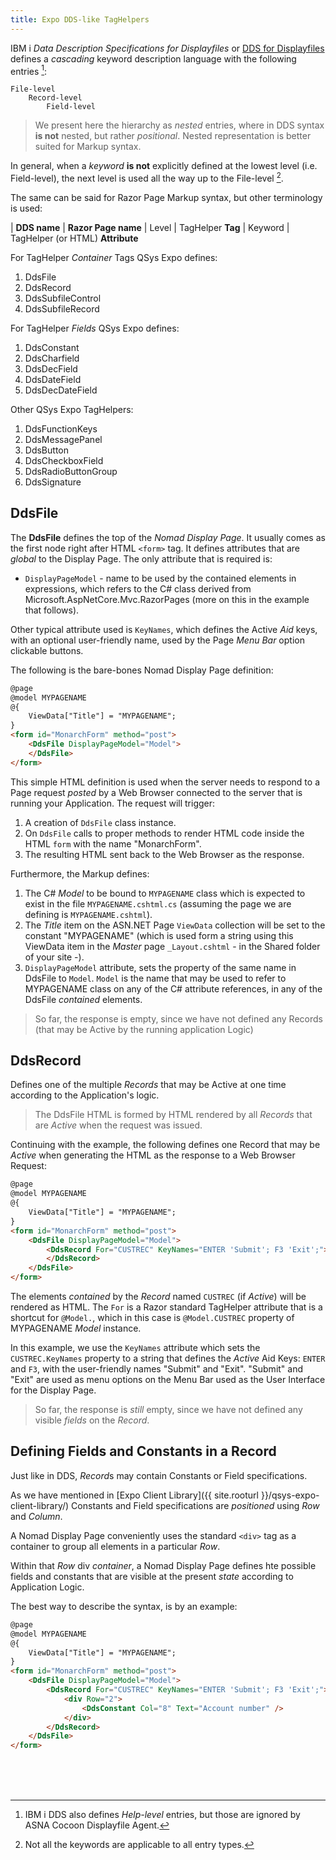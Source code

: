 ```yaml
---
title: Expo DDS-like TagHelpers
---
```


IBM i *Data Description Specifications for Displayfiles* or [DDS for Displayfiles](https://www.ibm.com/support/knowledgecenter/ssw_ibm_i_72/rzahg/rzahgdds.htm) defines a *cascading* keyword description language with the following entries [^1]:

~~~
File-level
    Record-level
        Field-level
~~~

> We present here the hierarchy as *nested* entries, where in DDS syntax **is not** nested, but rather *positional*. Nested representation is better suited for Markup syntax.

In general, when a *keyword* **is not** explicitly defined at the lowest level (i.e. Field-level), the next level is used all the way up to the File-level [^2].

The same can be said for Razor Page Markup syntax, but other terminology is used:

| **DDS name** | **Razor Page name**
| Level   | TagHelper **Tag**
| Keyword | TagHelper (or HTML) **Attribute**

For TagHelper *Container* Tags QSys Expo defines:
1. DdsFile
2. DdsRecord
3. DdsSubfileControl
4. DdsSubfileRecord

For TagHelper *Fields* QSys Expo defines:
1. DdsConstant
2. DdsCharfield
3. DdsDecField
4. DdsDateField
5. DdsDecDateField

Other QSys Expo TagHelpers:
1. DdsFunctionKeys
2. DdsMessagePanel
3. DdsButton 
4. DdsCheckboxField 
5. DdsRadioButtonGroup
6. DdsSignature

## DdsFile

The **DdsFile** defines the top of the *Nomad Display Page*. It usually comes as the first node right after HTML `<form>` tag. It defines attributes that are *global* to the Display Page. The only attribute that is required is:

* `DisplayPageModel` - name to be used by the contained elements in expressions, which refers to the C# class derived from Microsoft.AspNetCore.Mvc.RazorPages (more on this in the example that follows).

Other typical attribute used is `KeyNames`, which defines the Active *Aid* keys, with an optional user-friendly name, used by the Page *Menu Bar* option clickable buttons. 

The following is the bare-bones Nomad Display Page definition:

```html
@page
@model MYPAGENAME
@{
    ViewData["Title"] = "MYPAGENAME";
}
<form id="MonarchForm" method="post">
    <DdsFile DisplayPageModel="Model">
    </DdsFile>
</form>
```

This simple HTML definition is used when the server needs to respond to a Page request *posted* by a Web Browser connected to the server that is running your Application. The request will trigger:
1. A creation of `DdsFile` class instance.
2. On `DdsFile` calls to proper methods to render HTML code inside the HTML `form` with the name "MonarchForm".
3. The resulting HTML sent back to the Web Browser as the response.

Furthermore, the Markup defines:
1. The C# *Model* to be bound to `MYPAGENAME` class which is expected to exist in the file `MYPAGENAME.cshtml.cs` (assuming the page we are defining is `MYPAGENAME.cshtml`).
2. The *Title* item on the ASN.NET Page `ViewData` collection will be set to the constant "MYPAGENAME" (which is used form a string using this ViewData item in the *Master* page `_Layout.cshtml` - in the Shared folder of your site -).
3. `DisplayPageModel` attribute, sets the property of the same name in DdsFile to `Model`. `Model` is the name that may be used to refer to MYPAGENAME class on any of the C# attribute references, in any of the DdsFile *contained* elements.

> So far, the response is empty, since we have not defined any Records (that may be Active by the running application Logic)

## DdsRecord

Defines one of the multiple *Records* that may be Active at one time according to the Application's logic.

> The DdsFile HTML is formed by HTML rendered by all *Records* that are *Active* when the request was issued.

Continuing with the example, the following defines one Record that may be *Active* when generating the HTML as the response to a Web Browser Request:

```html
@page
@model MYPAGENAME
@{
    ViewData["Title"] = "MYPAGENAME";
}
<form id="MonarchForm" method="post">
    <DdsFile DisplayPageModel="Model">
        <DdsRecord For="CUSTREC" KeyNames="ENTER 'Submit'; F3 'Exit';">
        </DdsRecord>
    </DdsFile>
</form>
```

The elements *contained* by the *Record* named `CUSTREC` (if *Active*) will be rendered as HTML. The `For` is a Razor standard TagHelper attribute that is a shortcut for `@Model.`, which in this case is `@Model.CUSTREC` property of MYPAGENAME *Model* instance.

In this example, we use the `KeyNames` attribute which sets the `CUSTREC.KeyNames` property to a string that defines the *Active* Aid Keys: `ENTER` and `F3`, with the user-friendly names "Submit" and "Exit". "Submit" and "Exit" are used as menu options on the Menu Bar used as the User Interface for the Display Page.   

> So far, the response is *still* empty, since we have not defined any visible *fields* on the *Record*. 

## Defining Fields and Constants in a Record

Just like in DDS, *Record*s may contain Constants or Field specifications.

As we have mentioned in [Expo Client Library]({{ site.rooturl }}/qsys-expo-client-library/) Constants and Field specifications are *positioned* using *Row* and *Column*.

A Nomad Display Page conveniently uses the standard `<div>` tag as a container to group all elements in a particular *Row*.

Within that *Row* div *container*, a Nomad Display Page defines hte possible fields and constants that are visible at the present *state* according to Application Logic.

The best way to describe the syntax, is by an example:

```html
@page
@model MYPAGENAME
@{
    ViewData["Title"] = "MYPAGENAME";
}
<form id="MonarchForm" method="post">
    <DdsFile DisplayPageModel="Model">
        <DdsRecord For="CUSTREC" KeyNames="ENTER 'Submit'; F3 'Exit';">
            <div Row="2">
                <DdsConstant Col="8" Text="Account number" />
            </div>
        </DdsRecord>
    </DdsFile>
</form>
```



<br>
<br>
<br>

[^1]: IBM i DDS also defines *Help-level* entries, but those are ignored by ASNA Cocoon Displayfile Agent.
[^2]: Not all the keywords are applicable to all entry types.


